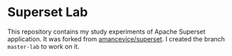 # Superset Lab

This repository contains my study experiments of Apache Superset application. It was forked from [amancevice/superset](https://github.com/amancevice/superset). I created the branch `master-lab` to work on it.
